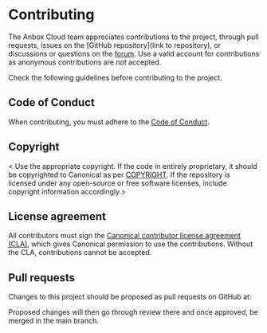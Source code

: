 # Contributing

The Anbox Cloud team appreciates contributions to the project, through pull requests, issues on the [GitHub repository](link to repository), or discussions or questions on the [forum](https://discourse.ubuntu.com/c/anbox-cloud/users/148). Use a valid account for contributions as anonymous contributions are *not* accepted.

Check the following guidelines before contributing to the project.

## Code of Conduct

When contributing, you must adhere to the [Code of Conduct](https://ubuntu.com/community/ethos/code-of-conduct).

## Copyright

< Use the appropriate copyright. If the code in entirely proprietary, it should be copyrighted to Canonical as per [COPYRIGHT](./COPYRIGHT). If the repository is licensed under any open-source or free software licenses, include copyright information accordingly.>

## License agreement

All contributors must sign the [Canonical contributor license agreement (CLA)](https://ubuntu.com/legal/contributors), which gives Canonical permission to use the contributions. Without the CLA, contributions cannot be accepted.

## Pull requests

Changes to this project should be proposed as pull requests on GitHub at: <repository link>

Proposed changes will then go through review there and once approved, be merged in the main branch.
